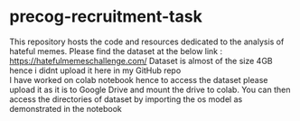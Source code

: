 # precog-recruitment-task
This repository hosts the code and resources dedicated to the analysis of hateful memes.
Please find the dataset at the below link
: https://hatefulmemeschallenge.com/
Dataset is almost of the size 4GB hence i didnt upload it here in my GitHub repo  
I have worked on colab notebook hence to access the dataset please upload it as it is to Google Drive and mount the drive to colab.
You can then access the directories of dataset by importing the os model as demonstrated in the notebook 
